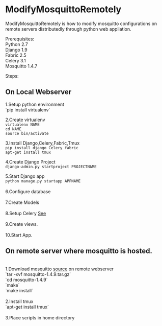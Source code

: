 # ModifyMosquittoRemotely
ModifyMosquittoRemotely is how to modify mosquitto configurations on remote servers distributedly through python web appliation.

Prerequisites:<br>
Python 2.7<br>
Django 1.9<br>
Fabric 2.5<br>
Celery 3.1<br>
Mosquitto 1.4.7<br>

Steps:
<h2>On Local Webserver</h2>
1.Setup python environment<br> 
  `pip install virtualenv`<br>
  
2.Create virtualenv<br>
 `virtualenv NAME`<br>
 `cd NAME`<br>
  `source bin/activate`<br>

3.Install Django,Celery,Fabric,Tmux<br>
`pip install django Celery fabric`<br>
`apt-get install tmux`<br>

4.Create Django Project<br>
  `django-admin.py startproject PROJECTNAME`<br>

5.Start Django app<br>
`python manage.py startapp APPNAME`<br>
<br>
6.Configure database<br>
<br>
7.Create Models<br>
<br>
8.Setup Celery <a href="http://docs.celeryproject.org/en/latest/getting-started/first-steps-with-celery.html">See</a><br>
<br>
9.Create views.<br>
<br>
10.Start App.<br>

<h2>On remote server where mosquitto is hosted.</h2>
<br>
1.Download mosquitto <a href="http://mosquitto.org/files/source/mosquitto-1.4.9.tar.gz">source</a> on remote webserver<br>
 `tar -xvf mosquitto-1.4.9.tar.gz`<br>
 `cd mosquitto-1.4.9`<br>
 `make`<br>
 `make install`<br>
 <br>
 2.Install tmux <br>
`apt-get install tmux`<br>
 <br>
 3.Place scripts in home directory<br>

